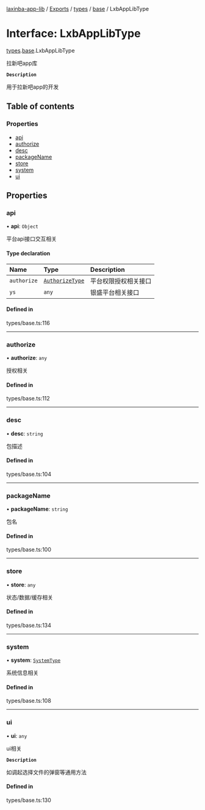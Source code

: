 [laxinba-app-lib](../README.md) / [Exports](../modules.md) / [types](../modules/types.md) / [base](../modules/types.base.md) / LxbAppLibType

# Interface: LxbAppLibType

[types](../modules/types.md).[base](../modules/types.base.md).LxbAppLibType

拉新吧app库

**`Description`**

用于拉新吧app的开发

## Table of contents

### Properties

- [api](types.base.LxbAppLibType.md#api)
- [authorize](types.base.LxbAppLibType.md#authorize)
- [desc](types.base.LxbAppLibType.md#desc)
- [packageName](types.base.LxbAppLibType.md#packagename)
- [store](types.base.LxbAppLibType.md#store)
- [system](types.base.LxbAppLibType.md#system)
- [ui](types.base.LxbAppLibType.md#ui)

## Properties

### api

• **api**: `Object`

平台api接口交互相关

#### Type declaration

| Name | Type | Description |
| :------ | :------ | :------ |
| `authorize` | [`AuthorizeType`](types.base.AuthorizeType.md) | 平台权限授权相关接口 |
| `ys` | `any` | 银盛平台相关接口 |

#### Defined in

types/base.ts:116

___

### authorize

• **authorize**: `any`

授权相关

#### Defined in

types/base.ts:112

___

### desc

• **desc**: `string`

包描述

#### Defined in

types/base.ts:104

___

### packageName

• **packageName**: `string`

包名

#### Defined in

types/base.ts:100

___

### store

• **store**: `any`

状态/数据/缓存相关

#### Defined in

types/base.ts:134

___

### system

• **system**: [`SystemType`](types.base.SystemType.md)

系统信息相关

#### Defined in

types/base.ts:108

___

### ui

• **ui**: `any`

ui相关

**`Description`**

如调起选择文件的弹窗等通用方法

#### Defined in

types/base.ts:130
